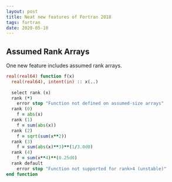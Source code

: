 ```yaml
---
layout: post
title: Neat new features of Fortran 2018
tags: fortran
date: 2020-05-10
---
```



## Assumed Rank Arrays

One new feature includes assumed rank arrays.

```fortran
real(real64) function f(x)
  real(real64), intent(in) :: x(..)
  
  select rank (x)
  rank (*)
    error stop "Function not defined on assumed-size arrays"
  rank (0)
    f = abs(x)
  rank (1)
    f = sum(abs(x))
  rank (2)
    f = sqrt(sum(x**2))
  rank (3)
    f = sum(abs(x)**3)**(1/3.0d0)
  rank (4)
    f = sum(x**4)**(0.25d0)
  rank default
    error stop "Function not supported for rank>4 (unstable)"
end function
```